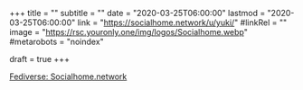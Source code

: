 +++
title = ""
subtitle = ""
date = "2020-03-25T06:00:00"
lastmod = "2020-03-25T06:00:00"
link = "https://socialhome.network/u/yuki/"
#linkRel = ""
image = "https://rsc.youronly.one/img/logos/Socialhome.webp"
#metarobots = "noindex"

draft = true
+++

[Fediverse: Socialhome.network](https://socialhome.network/u/yuki/ "Fediverse: Socialhome.network")
